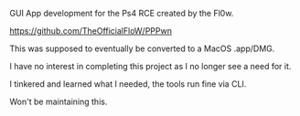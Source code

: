 GUI App development for the Ps4 RCE created by the Fl0w.

https://github.com/TheOfficialFloW/PPPwn

This was supposed to eventually be converted to a MacOS .app/DMG.

I have no interest in completing this project as I no longer see a need for it.

I tinkered and learned what I needed, the tools run fine via CLI.

Won't be maintaining this.

